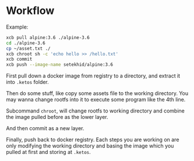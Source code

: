 Workflow
====

Example:

```bash
xcb pull alpine:3.6 ./alpine-3.6
cd ./alpine-3.6
cp ~/asset.txt ./
xcb chroot sh -c 'echo hello >> /hello.txt'
xcb commit
xcb push --image-name setekhid/alpine:3.6
```

First pull down a docker image from registry to a directory, and extract it into `.ketos` folder.

Then do some stuff, like copy some assets file to the working directory. You may wanna change rootfs into it to execute some program like the 4th line.

Subcommand `chroot`, will change rootfs to working directory and combine the image pulled before as the lower layer.

And then commit as a new layer.

Finally, push back to docker registry. Each steps you are working on are only modifying the working directory and basing the image which you pulled at first and storing at `.ketos`.
